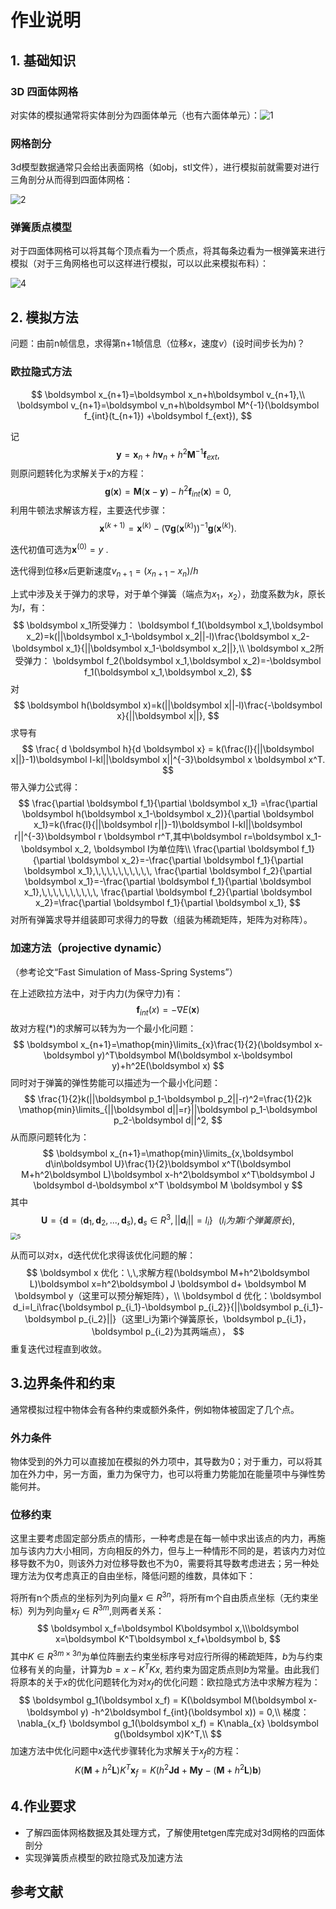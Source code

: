 # 作业说明

## 1. 基础知识

### 3D 四面体网格

对实体的模拟通常将实体剖分为四面体单元（也有六面体单元）：![1](README.assets/1.PNG)

### 网格剖分

3d模型数据通常只会给出表面网格（如obj，stl文件），进行模拟前就需要对进行三角剖分从而得到四面体网格：

![2](README.assets/2.PNG)

### 弹簧质点模型

对于四面体网格可以将其每个顶点看为一个质点，将其每条边看为一根弹簧来进行模拟（对于三角网格也可以这样进行模拟，可以以此来模拟布料）：

![4](README.assets/4.PNG)

## 2. 模拟方法

问题：由前n帧信息，求得第n+1帧信息（位移$x$，速度$v$）(设时间步长为$h$)？

### 欧拉隐式方法

$$
\boldsymbol x_{n+1}=\boldsymbol x_n+h\boldsymbol v_{n+1},\\
\boldsymbol v_{n+1}=\boldsymbol v_n+h\boldsymbol M^{-1}(\boldsymbol f_{int}(t_{n+1}) +\boldsymbol f_{ext}),
$$

记
$$
\boldsymbol y =\boldsymbol x_n + h\boldsymbol v_n + h^2\boldsymbol M^{-1}\boldsymbol f_{ext}, \tag{*}
$$
则原问题转化为求解关于x的方程：
$$
\boldsymbol g(\boldsymbol x) = \boldsymbol M(\boldsymbol x-\boldsymbol y) -h^2\boldsymbol f_{int}(\boldsymbol x) = 0,
$$
利用牛顿法求解该方程，主要迭代步骤：
$$
\boldsymbol x^{(k+1)}=\boldsymbol x^{(k)}-(\nabla \boldsymbol g(\boldsymbol x^{(k)}))^{-1}\boldsymbol g(\boldsymbol x^{(k)}).
$$

迭代初值可选为$\boldsymbol x^{(0)}=y$ .

迭代得到位移$x$后更新速度$v_{n+1}=(x_{n+1}-x_{n})/h$






上式中涉及关于弹力的求导，对于单个弹簧（端点为$x_1$，$x_2$），劲度系数为$k$，原长为$l$，有：
$$
\boldsymbol x_1所受弹力：     \boldsymbol f_1(\boldsymbol x_1,\boldsymbol x_2)=k(||\boldsymbol x_1-\boldsymbol x_2||-l)\frac{\boldsymbol x_2-\boldsymbol x_1}{||\boldsymbol x_1-\boldsymbol x_2||},\\
\boldsymbol x_2所受弹力：     \boldsymbol f_2(\boldsymbol x_1,\boldsymbol x_2)=-\boldsymbol f_1(\boldsymbol x_1,\boldsymbol x_2),
$$
对
$$
\boldsymbol h(\boldsymbol x)=k(||\boldsymbol x||-l)\frac{-\boldsymbol x}{||\boldsymbol x||},
$$
求导有
$$
\frac{ d  \boldsymbol h}{d \boldsymbol x} = k(\frac{l}{||\boldsymbol x||}-1)\boldsymbol I-kl||\boldsymbol x||^{-3}\boldsymbol x \boldsymbol x^T.
$$
带入弹力公式得：
$$
\frac{\partial  \boldsymbol f_1}{\partial \boldsymbol x_1} =\frac{\partial  \boldsymbol h(\boldsymbol x_1-\boldsymbol x_2)}{\partial \boldsymbol x_1}=k(\frac{l}{||\boldsymbol r||}-1)\boldsymbol I-kl||\boldsymbol r||^{-3}\boldsymbol r \boldsymbol r^T,其中\boldsymbol r=\boldsymbol x_1-\boldsymbol x_2, \boldsymbol I为单位阵\\
\frac{\partial  \boldsymbol f_1}{\partial \boldsymbol x_2}=-\frac{\partial  \boldsymbol f_1}{\partial \boldsymbol x_1},\,\,\,\,\,\,\,\,\,\,
\frac{\partial  \boldsymbol f_2}{\partial \boldsymbol x_1}=-\frac{\partial  \boldsymbol f_1}{\partial \boldsymbol x_1},\,\,\,\,\,\,\,\,\,\,
\frac{\partial  \boldsymbol f_2}{\partial \boldsymbol x_2}=\frac{\partial  \boldsymbol f_1}{\partial \boldsymbol x_1},
$$
对所有弹簧求导并组装即可求得力的导数（组装为稀疏矩阵，矩阵为对称阵）。



### 加速方法（projective dynamic）

（参考论文“Fast Simulation of Mass-Spring Systems”）

在上述欧拉方法中，对于内力(为保守力)有：
$$
\boldsymbol f_{int}(x)=-\nabla E(\boldsymbol x)
$$
故对方程$(*)$的求解可以转为为一个最小化问题：
$$
\boldsymbol x_{n+1}=\mathop{min}\limits_{x}\frac{1}{2}(\boldsymbol x-\boldsymbol y)^T\boldsymbol M(\boldsymbol x-\boldsymbol y)+h^2E(\boldsymbol x)
$$
同时对于弹簧的弹性势能可以描述为一个最小化问题：
$$
\frac{1}{2}k(||\boldsymbol p_1-\boldsymbol p_2||-r)^2=\frac{1}{2}k \mathop{min}\limits_{||\boldsymbol d||=r}||\boldsymbol p_1-\boldsymbol p_2-\boldsymbol d||^2,
$$
从而原问题转化为：
$$
\boldsymbol x_{n+1}=\mathop{min}\limits_{x,\boldsymbol d\in\boldsymbol U}\frac{1}{2}\boldsymbol x^T(\boldsymbol M+h^2\boldsymbol L)\boldsymbol x-h^2\boldsymbol x^T\boldsymbol J \boldsymbol d-\boldsymbol x^T \boldsymbol M \boldsymbol y
$$
其中
$$
\boldsymbol U=\{\boldsymbol d=(\boldsymbol d_1,\boldsymbol d_2,...,\boldsymbol d_s),\boldsymbol d_s\in R^3,||\boldsymbol d_i||=l_i \}\,\,\,\,(l_i为第i个弹簧原长),
$$
<img src="README.assets/5.PNG" alt="5" style="zoom: 67%;" />

从而可以对x，d迭代优化求得该优化问题的解：
$$
\boldsymbol x 优化：\,\,求解方程(\boldsymbol M+h^2\boldsymbol L)\boldsymbol x=h^2\boldsymbol J \boldsymbol d+ \boldsymbol M \boldsymbol y（这里可以预分解矩阵），\\
\boldsymbol d 优化：\boldsymbol d_i=l_i\frac{\boldsymbol p_{i_1}-\boldsymbol p_{i_2}}{||\boldsymbol p_{i_1}-\boldsymbol p_{i_2}||}（这里l_i为第i个弹簧原长，\boldsymbol p_{i_1}，\boldsymbol p_{i_2}为其两端点），
$$
重复迭代过程直到收敛。



## 3.边界条件和约束

通常模拟过程中物体会有各种约束或额外条件，例如物体被固定了几个点。

### 外力条件

物体受到的外力可以直接加在模拟的外力项中，其导数为0；对于重力，可以将其加在外力中，另一方面，重力为保守力，也可以将重力势能加在能量项中与弹性势能何并。

### 位移约束

这里主要考虑固定部分质点的情形，一种考虑是在每一帧中求出该点的内力，再施加与该内力大小相同，方向相反的外力，但与上一种情形不同的是，若该内力对位移导数不为0，则该外力对位移导数也不为0，需要将其导数考虑进去；另一种处理方法为仅考虑真正的自由坐标，降低问题的维数，具体如下：

将所有n个质点的坐标列为列向量$x\in R^{3n}$，将所有m个自由质点坐标（无约束坐标）列为列向量$x_f\in R^{3m}$,则两者关系：
$$
\boldsymbol x_f=\boldsymbol K\boldsymbol x,\\\boldsymbol x=\boldsymbol K^T\boldsymbol x_f+\boldsymbol b,
$$
其中$K\in R^{3m\times 3n}$为单位阵删去约束坐标序号对应行所得的稀疏矩阵，$b$为与约束位移有关的向量，计算为$b=x-K^TKx$, 若约束为固定质点则$b$为常量。由此我们将原本的关于$x$的优化问题转化为对$x_f$的优化问题：欧拉隐式方法中求解方程为：
$$
\boldsymbol g_1(\boldsymbol x_f) = K(\boldsymbol M(\boldsymbol x-\boldsymbol y) -h^2\boldsymbol f_{int}(\boldsymbol x)) = 0,\\
梯度：\nabla_{x_f} \boldsymbol g_1(\boldsymbol x_f) = K\nabla_{x} \boldsymbol g(\boldsymbol x)K^T,\\
$$
加速方法中优化问题中$x$迭代步骤转化为求解关于$x_f$的方程：
$$
K(\boldsymbol M+h^2\boldsymbol L)K^T\boldsymbol x_f=K(h^2\boldsymbol J \boldsymbol d+ \boldsymbol M \boldsymbol y-(\boldsymbol M+h^2\boldsymbol L)\boldsymbol b)
$$

## 4.作业要求

- 了解四面体网格数据及其处理方式，了解使用tetgen库完成对3d网格的四面体剖分
- 实现弹簧质点模型的欧拉隐式及加速方法



## 参考文献

[^Liu13]: Liu, Tiantian , et al. "Fast simulation of mass-spring systems." *Acm Transactions on Graphics* 32.6(2013):1-7.

